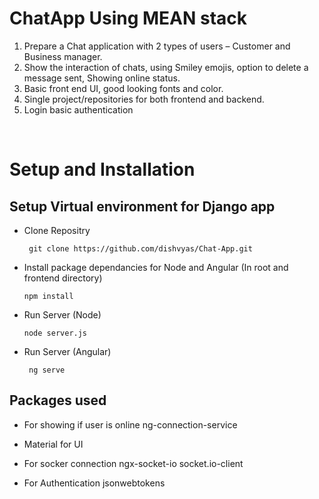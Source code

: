 # ChatApp Using MEAN stack
1. Prepare a Chat application with 2 types of users – Customer and Business manager.
2. Show the interaction of chats, using Smiley emojis, option to delete a message sent, Showing online status.
3. Basic front end UI, good looking fonts and color.
4. Single project/repositories for both frontend and backend.
5. Login basic authentication

<br>


# Setup and Installation
##  Setup Virtual environment for Django app


- Clone Repositry
    <pre><code> git clone https://github.com/dishvyas/Chat-App.git</pre></code>

 

- Install package dependancies for Node and Angular (In root and frontend directory) 
    <pre><code>npm install </pre></code> 

 
- Run Server (Node)
    <pre><code>node server.js </code></pre>

- Run Server (Angular) 
    <pre><code> ng serve </pre></code>

##  Packages used 
- For showing if user is online 
    ng-connection-service 

- Material for UI 

- For socker connection 
    ngx-socket-io socket.io-client

- For Authentication
    jsonwebtokens 
